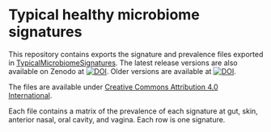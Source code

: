 # Typical healthy microbiome signatures

This repository contains exports the signature and prevalence files exported in
[TypicalMicrobiomeSignatures](https://github.com/waldronlab/TypicalMicrobiomeSignatures).
The latest release versions are also available on Zenodo at
[![DOI](https://zenodo.org/badge/D7622129OI/10.5281/zenodo.7622129.svg)](https://doi.org/10.5281/zenodo.7622129).
Older versions are available at
[![DOI](https://zenodo.org/badge/DOI/10.5281/zenodo.6656514.svg)](https://doi.org/10.5281/zenodo.6656514).

The files are available under [Creative Commons Attribution 4.0
International](https://creativecommons.org/licenses/by/4.0/legalcode).

Each file contains a matrix of the prevalence of each signature at gut, skin, anterior nasal, oral cavity, and vagina. Each row is one signature.
